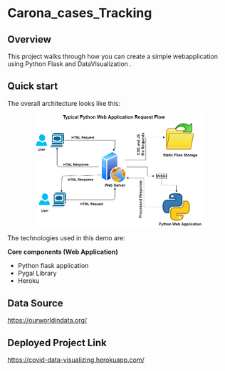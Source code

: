 # Carona_cases_Tracking


## Overview

This project walks through how you can create a simple webapplication  using Python  Flask and DataVisualization .  
## Quick start


The overall architecture looks like this:

<p align="center">
<img alt="Overall Architecture" src="./templates/architecture.png" width="75%">
</p>

The technologies used in this demo are:

**Core components (Web Application)**

 - Python flask application
 - Pygal Library
 - Heroku 
    
## Data Source 
https://ourworldindata.org/


## Deployed Project Link
 https://covid-data-visualizing.herokuapp.com/
